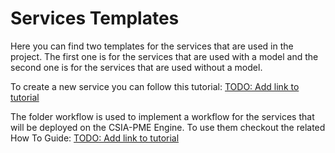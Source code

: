# Services Templates
Here you can find two templates for the services that are used in the project. The first one is for the services that are used with a model and the second one is for the services that are used without a model.

To create a new service you can follow this tutorial: [TODO: Add link to tutorial]()

The folder workflow is used to implement a workflow for the services that will be deployed on the CSIA-PME Engine. To use them checkout the related How To Guide: [TODO: Add link to tutorial]()